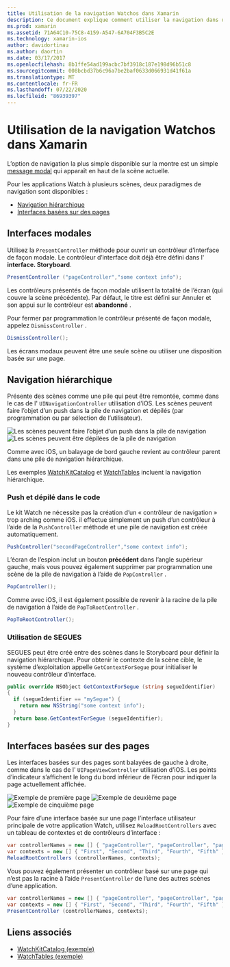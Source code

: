 ```yaml
---
title: Utilisation de la navigation Watchos dans Xamarin
description: Ce document explique comment utiliser la navigation dans une application Watchos. Il traite des interfaces modales, de la navigation hiérarchique et des interfaces basées sur des pages.
ms.prod: xamarin
ms.assetid: 71A64C10-75C8-4159-A547-6A704F3B5C2E
ms.technology: xamarin-ios
author: davidortinau
ms.author: daortin
ms.date: 03/17/2017
ms.openlocfilehash: 8b1ffe54ad199acbc7bf3918c187e198d96b51c8
ms.sourcegitcommit: 008bcbd37b6c96a7be2baf0633d066931d41f61a
ms.translationtype: MT
ms.contentlocale: fr-FR
ms.lasthandoff: 07/22/2020
ms.locfileid: "86939397"
---
```

# <a name="working-with-watchos-navigation-in-xamarin"></a>Utilisation de la navigation Watchos dans Xamarin

L’option de navigation la plus simple disponible sur la montre est un simple [message modal](#modal) qui apparaît en haut de la scène actuelle.

Pour les applications Watch à plusieurs scènes, deux paradigmes de navigation sont disponibles :

- [Navigation hiérarchique](#Hierarchical_Navigation)
- [Interfaces basées sur des pages](#Page-Based_Interfaces)

<a name="modal"></a>

## <a name="modal-interfaces"></a>Interfaces modales

Utilisez la `PresentController` méthode pour ouvrir un contrôleur d’interface de façon modale. Le contrôleur d’interface doit déjà être défini dans l' **interface. Storyboard**.

```csharp
PresentController ("pageController","some context info");
```

Les contrôleurs présentés de façon modale utilisent la totalité de l’écran (qui couvre la scène précédente). Par défaut, le titre est défini sur Annuler et son appui sur le contrôleur est **abandonné** .

Pour fermer par programmation le contrôleur présenté de façon modale, appelez `DismissController` .

```csharp
DismissController();
```

Les écrans modaux peuvent être une seule scène ou utiliser une disposition basée sur une page.

<a name="Hierarchical_Navigation"></a>

## <a name="hierarchical-navigation"></a>Navigation hiérarchique

Présente des scènes comme une pile qui peut être remontée, comme dans le cas de l' `UINavigationController` utilisation d’iOS. Les scènes peuvent faire l’objet d’un push dans la pile de navigation et dépilés (par programmation ou par sélection de l’utilisateur).

![Les scènes peuvent faire l’objet d’un push dans la pile de navigation](navigation-images/hierarchy-1.png) ![Les scènes peuvent être dépilées de la pile de navigation](navigation-images/hierarchy-2.png)

Comme avec iOS, un balayage de bord gauche revient au contrôleur parent dans une pile de navigation hiérarchique.

Les exemples [WatchKitCatalog](https://docs.microsoft.com/samples/xamarin/ios-samples/watchos-watchkitcatalog) et [WatchTables](https://docs.microsoft.com/samples/xamarin/ios-samples/watchos-watchtables) incluent la navigation hiérarchique.

### <a name="pushing-and-popping-in-code"></a>Push et dépilé dans le code

Le kit Watch ne nécessite pas la création d’un « contrôleur de navigation » trop arching comme iOS. il effectue simplement un push d’un contrôleur à l’aide de la `PushController` méthode et une pile de navigation est créée automatiquement.

```csharp
PushController("secondPageController","some context info");
```

L’écran de l’espion inclut un bouton **précédent** dans l’angle supérieur gauche, mais vous pouvez également supprimer par programmation une scène de la pile de navigation à l’aide de `PopController` .

```csharp
PopController();
```

Comme avec iOS, il est également possible de revenir à la racine de la pile de navigation à l’aide de `PopToRootController` .

```csharp
PopToRootController();
```

### <a name="using-segues"></a>Utilisation de SEGUES

SEGUES peut être créé entre des scènes dans le Storyboard pour définir la navigation hiérarchique. Pour obtenir le contexte de la scène cible, le système d’exploitation appelle `GetContextForSegue` pour initialiser le nouveau contrôleur d’interface.

```csharp
public override NSObject GetContextForSegue (string segueIdentifier)
{
  if (segueIdentifier == "mySegue") {
    return new NSString("some context info");
  }
  return base.GetContextForSegue (segueIdentifier);
}
```

<a name="Page-Based_Interfaces"></a>

## <a name="page-based-interfaces"></a>Interfaces basées sur des pages

Les interfaces basées sur des pages sont balayées de gauche à droite, comme dans le cas de l' `UIPageViewController` utilisation d’iOS. Les points d’indicateur s’affichent le long du bord inférieur de l’écran pour indiquer la page actuellement affichée.

![Exemple de première page](navigation-images/paged-1.png) ![Exemple de deuxième page](navigation-images/paged-2.png) ![Exemple de cinquième page](navigation-images/paged-5.png)

Pour faire d’une interface basée sur une page l’interface utilisateur principale de votre application Watch, utilisez `ReloadRootControllers` avec un tableau de contextes et de contrôleurs d’interface :

```csharp
var controllerNames = new [] { "pageController", "pageController", "pageController", "pageController", "pageController" };
var contexts = new [] { "First", "Second", "Third", "Fourth", "Fifth" };
ReloadRootControllers (controllerNames, contexts);
```

Vous pouvez également présenter un contrôleur basé sur une page qui n’est pas la racine à l’aide `PresentController` de l’une des autres scènes d’une application.

```csharp
var controllerNames = new [] { "pageController", "pageController", "pageController", "pageController", "pageController" };
var contexts = new [] { "First", "Second", "Third", "Fourth", "Fifth" };
PresentController (controllerNames, contexts);
```

## <a name="related-links"></a>Liens associés

- [WatchKitCatalog (exemple)](https://docs.microsoft.com/samples/xamarin/ios-samples/watchos-watchkitcatalog)
- [WatchTables (exemple)](https://developer.xamarin.com//samples/monotouch/watchOS/WatchTables/)
